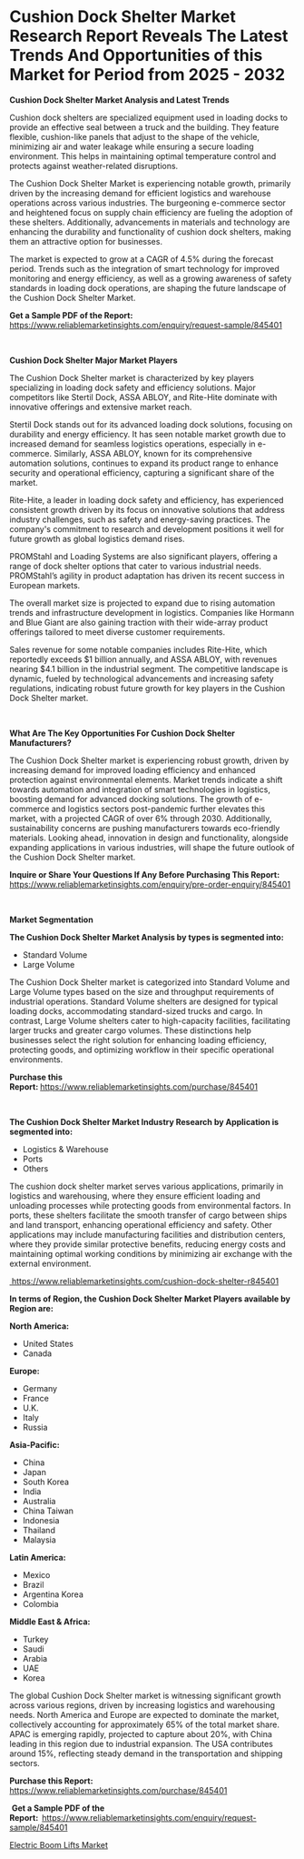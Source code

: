 <p><h1>Cushion Dock Shelter Market Research Report Reveals The Latest Trends And Opportunities of this Market for Period from 2025 - 2032</h1></p><p><strong>Cushion Dock Shelter Market Analysis and Latest Trends</strong></p>
<p><p>Cushion dock shelters are specialized equipment used in loading docks to provide an effective seal between a truck and the building. They feature flexible, cushion-like panels that adjust to the shape of the vehicle, minimizing air and water leakage while ensuring a secure loading environment. This helps in maintaining optimal temperature control and protects against weather-related disruptions. </p><p>The Cushion Dock Shelter Market is experiencing notable growth, primarily driven by the increasing demand for efficient logistics and warehouse operations across various industries. The burgeoning e-commerce sector and heightened focus on supply chain efficiency are fueling the adoption of these shelters. Additionally, advancements in materials and technology are enhancing the durability and functionality of cushion dock shelters, making them an attractive option for businesses. </p><p>The market is expected to grow at a CAGR of 4.5% during the forecast period. Trends such as the integration of smart technology for improved monitoring and energy efficiency, as well as a growing awareness of safety standards in loading dock operations, are shaping the future landscape of the Cushion Dock Shelter Market.</p></p>
<p><strong>Get a Sample PDF of the Report:&nbsp;</strong> <a href="https://www.reliablemarketinsights.com/enquiry/request-sample/845401?utm_campaign=2639&utm_medium=2&utm_source=Github&utm_content=ia&utm_term=09042025&utm_id=cushion-dock-shelter">https://www.reliablemarketinsights.com/enquiry/request-sample/845401</a></p>
<p>&nbsp;</p>
<p><strong>Cushion Dock Shelter Major Market Players</strong></p>
<p><p>The Cushion Dock Shelter market is characterized by key players specializing in loading dock safety and efficiency solutions. Major competitors like Stertil Dock, ASSA ABLOY, and Rite-Hite dominate with innovative offerings and extensive market reach. </p><p>Stertil Dock stands out for its advanced loading dock solutions, focusing on durability and energy efficiency. It has seen notable market growth due to increased demand for seamless logistics operations, especially in e-commerce. Similarly, ASSA ABLOY, known for its comprehensive automation solutions, continues to expand its product range to enhance security and operational efficiency, capturing a significant share of the market.</p><p>Rite-Hite, a leader in loading dock safety and efficiency, has experienced consistent growth driven by its focus on innovative solutions that address industry challenges, such as safety and energy-saving practices. The company's commitment to research and development positions it well for future growth as global logistics demand rises.</p><p>PROMStahl and Loading Systems are also significant players, offering a range of dock shelter options that cater to various industrial needs. PROMStahl’s agility in product adaptation has driven its recent success in European markets.</p><p>The overall market size is projected to expand due to rising automation trends and infrastructure development in logistics. Companies like Hormann and Blue Giant are also gaining traction with their wide-array product offerings tailored to meet diverse customer requirements.</p><p>Sales revenue for some notable companies includes Rite-Hite, which reportedly exceeds $1 billion annually, and ASSA ABLOY, with revenues nearing $4.1 billion in the industrial segment. The competitive landscape is dynamic, fueled by technological advancements and increasing safety regulations, indicating robust future growth for key players in the Cushion Dock Shelter market.</p></p>
<p>&nbsp;</p>
<p><strong>What Are The Key Opportunities For Cushion Dock Shelter Manufacturers?</strong></p>
<p><p>The Cushion Dock Shelter market is experiencing robust growth, driven by increasing demand for improved loading efficiency and enhanced protection against environmental elements. Market trends indicate a shift towards automation and integration of smart technologies in logistics, boosting demand for advanced docking solutions. The growth of e-commerce and logistics sectors post-pandemic further elevates this market, with a projected CAGR of over 6% through 2030. Additionally, sustainability concerns are pushing manufacturers towards eco-friendly materials. Looking ahead, innovation in design and functionality, alongside expanding applications in various industries, will shape the future outlook of the Cushion Dock Shelter market.</p></p>
<p><strong>Inquire or Share Your Questions If Any Before Purchasing This Report:</strong> <a href="https://www.reliablemarketinsights.com/enquiry/pre-order-enquiry/845401?utm_campaign=2639&utm_medium=2&utm_source=Github&utm_content=ia&utm_term=09042025&utm_id=cushion-dock-shelter">https://www.reliablemarketinsights.com/enquiry/pre-order-enquiry/845401</a></p>
<p>&nbsp;</p>
<p><strong>Market Segmentation</strong></p>
<p><strong>The Cushion Dock Shelter Market Analysis by types is segmented into:</strong></p>
<p><ul><li>Standard Volume</li><li>Large Volume</li></ul></p>
<p><p>The Cushion Dock Shelter market is categorized into Standard Volume and Large Volume types based on the size and throughput requirements of industrial operations. Standard Volume shelters are designed for typical loading docks, accommodating standard-sized trucks and cargo. In contrast, Large Volume shelters cater to high-capacity facilities, facilitating larger trucks and greater cargo volumes. These distinctions help businesses select the right solution for enhancing loading efficiency, protecting goods, and optimizing workflow in their specific operational environments.</p></p>
<p><strong>Purchase this Report:&nbsp;</strong><a href="https://www.reliablemarketinsights.com/purchase/845401?utm_campaign=2639&utm_medium=2&utm_source=Github&utm_content=ia&utm_term=09042025&utm_id=cushion-dock-shelter">https://www.reliablemarketinsights.com/purchase/845401</a></p>
<p>&nbsp;</p>
<p><strong>The Cushion Dock Shelter Market Industry Research by Application is segmented into:</strong></p>
<p><ul><li>Logistics & Warehouse</li><li>Ports</li><li>Others</li></ul></p>
<p><p>The cushion dock shelter market serves various applications, primarily in logistics and warehousing, where they ensure efficient loading and unloading processes while protecting goods from environmental factors. In ports, these shelters facilitate the smooth transfer of cargo between ships and land transport, enhancing operational efficiency and safety. Other applications may include manufacturing facilities and distribution centers, where they provide similar protective benefits, reducing energy costs and maintaining optimal working conditions by minimizing air exchange with the external environment.</p></p>
<p><a href="https://www.reliablemarketinsights.com/cushion-dock-shelter-r845401?utm_campaign=2639&utm_medium=2&utm_source=Github&utm_content=ia&utm_term=09042025&utm_id=cushion-dock-shelter">&nbsp;https://www.reliablemarketinsights.com/cushion-dock-shelter-r845401</a></p>
<p><strong>In terms of Region, the Cushion Dock Shelter Market Players available by Region are:</strong></p>
<p>
    <p> <strong> North America: </strong>
        <ul>
            <li>United States</li>
            <li>Canada</li>
        </ul>
        </p> 
    <p> <strong> Europe: </strong>
        <ul>
            <li>Germany</li>
            <li>France</li>
            <li>U.K.</li>
            <li>Italy</li>
            <li>Russia</li>
        </ul>
        </p> 
    <p> <strong> Asia-Pacific: </strong>
        <ul>
            <li>China</li>
            <li>Japan</li>
            <li>South Korea</li>
            <li>India</li>
            <li>Australia</li>
            <li>China Taiwan</li>
            <li>Indonesia</li>
            <li>Thailand</li>
            <li>Malaysia</li>
        </ul>
        </p> 
    <p> <strong> Latin America: </strong>
        <ul>
            <li>Mexico</li>
            <li>Brazil</li>
            <li>Argentina Korea</li>
            <li>Colombia</li>
        </ul>
        </p> 
    <p> <strong> Middle East & Africa: </strong>
        <ul>
            <li>Turkey</li>
            <li>Saudi</li>
            <li>Arabia</li>
            <li>UAE</li>
            <li>Korea</li>
        </ul>
    </p>
    </p>
<p><p>The global Cushion Dock Shelter market is witnessing significant growth across various regions, driven by increasing logistics and warehousing needs. North America and Europe are expected to dominate the market, collectively accounting for approximately 65% of the total market share. APAC is emerging rapidly, projected to capture about 20%, with China leading in this region due to industrial expansion. The USA contributes around 15%, reflecting steady demand in the transportation and shipping sectors.</p></p>
<p><strong>Purchase this Report: </strong><a href="https://www.reliablemarketinsights.com/purchase/845401?utm_campaign=2639&utm_medium=2&utm_source=Github&utm_content=ia&utm_term=09042025&utm_id=cushion-dock-shelter">https://www.reliablemarketinsights.com/purchase/845401</a></p>
<p>&nbsp;<strong>Get a Sample PDF of the Report:&nbsp;&nbsp;</strong><a href="https://www.reliablemarketinsights.com/enquiry/request-sample/845401?utm_campaign=2639&utm_medium=2&utm_source=Github&utm_content=ia&utm_term=09042025&utm_id=cushion-dock-shelter">https://www.reliablemarketinsights.com/enquiry/request-sample/845401</a></p>
<p><strong></strong></p>
<p><p><a href="https://github.com/dmitriyvo6rog/Market-Research-Report-List-1/blob/main/electric-boom-lifts-market.md?utm_campaign=2639&utm_medium=2&utm_source=Github&utm_content=ia&utm_term=09042025&utm_id=cushion-dock-shelter">Electric Boom Lifts Market</a></p></p>